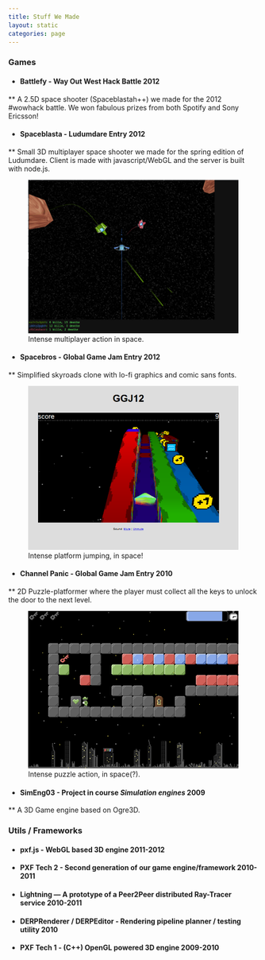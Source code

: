 ```yaml
---
title: Stuff We Made
layout: static
categories: page
---
```


### Games

* #### Battlefy - Way Out West Hack Battle 2012
** A 2.5D space shooter (Spaceblastah++) we made for the 2012 #wowhack battle. We won fabulous prizes from both Spotify and Sony Ericsson!

* #### Spaceblasta - Ludumdare Entry 2012
** Small 3D multiplayer space shooter we made for the spring edition of Ludumdare. Client is made with javascript/WebGL and the server is built with node.js. 

<figure>
<a href="/static/postdata/spaceblastah.png" title="spaceblastah.png"><img src="/static/postdata/spaceblastah.png" alt="/static/postdata/spaceblastah.png"></a>
<figcaption>Intense multiplayer action in space.</figcaption>
</figure>

* #### Spacebros - Global Game Jam Entry 2012
** Simplified skyroads clone with lo-fi graphics and comic sans fonts.

<figure>
<a href="/static/postdata/spacebros.png" title="spacebros.png"><img src="/static/postdata/spacebros.png" alt="/static/postdata/spacebros.png"></a>
<figcaption>Intense platform jumping, in space!</figcaption>
</figure>

* #### Channel Panic - Global Game Jam Entry 2010
** 2D Puzzle-platformer where the player must collect all the keys to unlock the door to the next level.

<figure>
<a href="/static/postdata/chp.png" title="chp.png"><img src="/static/postdata/chp.png" alt="/static/postdata/chp.png"></a>
<figcaption>Intense puzzle action, in space(?).</figcaption>
</figure>

* #### SimEng03 - Project in course *Simulation engines* 2009
** A 3D Game engine based on Ogre3D. 

### Utils / Frameworks

* #### pxf.js - WebGL based 3D engine 2011-2012
* #### PXF Tech 2 - Second generation of our game engine/framework 2010-2011
* #### Lightning — A prototype of a Peer2Peer distributed Ray-Tracer service 2010-2011
* #### DERPRenderer / DERPEditor - Rendering pipeline planner / testing utility 2010
* #### PXF Tech 1 - (C++) OpenGL powered 3D engine 2009-2010
